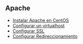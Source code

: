 ## Apache


* [Instalar Apache en CentOS](guia/instalar.rst)
* [Configurar un virtualhost](guia/virtualhost.rst)
* [Configurar SSL](guia/ssl.rst)
* [Configurar Redireccionamiento](guia/redireccionamiento.rst)


